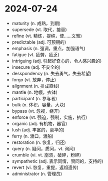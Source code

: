 # 2024-07-24

- maturity (n. 成熟，到期)
- supersede (vt. 取代，接替)
- refine (vt. 精炼，提纯，使……文雅)
- predictable (adj. 可预期的)
- emphasis (n. 强调，重点，加强语气)
- fatigue (vt. 疲劳，疲乏)
- intriguing (adj. 引起好奇心的，令人感兴趣的)
- insecure (adj. 不安全的)
- desspondency (n. 失去勇气，失去希望)
- forgo (vt. 放弃，停止)
- alignment (n. 排成直线)
- mantle (n. 地幔，衣钵)
- participant (n. 参与者)
- bulk (n. 体积，容量，大块)
- bypass (vt. 忽视，绕开)
- enforce (vt. 强迫，强制，实施，执行)
- organic (adj. 有机物，器官)
- lush (adj. 丰富的，豪华的)
- ferry (n. 渡口，渡船)
- restoration (n. 恢复，归还)
- query (n. 疑问，质问，vt. 询问)
- crumble (vi. vt. 崩溃，破碎，粉碎)
- sympathetic (adj. 表示同情，赞同的，支持的)
- revert (vi. 恢复，重提，返祖遗传)
- administrator (n. 管理员)